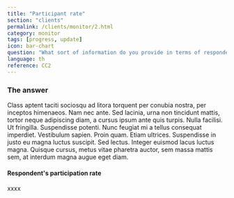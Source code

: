```yaml
---
title: "Participant rate"
section: "clients"
permalink: /clients/monitor/2.html
category: monitor
tags: [progress, update]
icon: bar-chart
question: "What sort of information do you provide in terms of respondent's participation to my survey? And how often such information is updated from time to time?"
language: th
reference: CC2
---
```


### The answer

Class aptent taciti sociosqu ad litora torquent per conubia nostra, per inceptos himenaeos. Nam nec ante. Sed lacinia, urna non tincidunt mattis, tortor neque adipiscing diam, a cursus ipsum ante quis turpis. Nulla facilisi. Ut fringilla. Suspendisse potenti. Nunc feugiat mi a tellus consequat imperdiet. Vestibulum sapien. Proin quam. Etiam ultrices. Suspendisse in justo eu magna luctus suscipit. Sed lectus. Integer euismod lacus luctus magna. Quisque cursus, metus vitae pharetra auctor, sem massa mattis sem, at interdum magna augue eget diam.

#### Respondent's participation rate

xxxx
